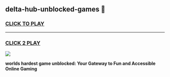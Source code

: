 
## delta-hub-unblocked-games 👋
<h3>
<a href="https://premium.freeplayer.one?title=delta-hub-unblocked-games&ref=14F">CLICK TO PLAY</a></h3>
<hr>

<h3>
<a href="https://premium.freeplayer.one?title=delta-hub-unblocked-games&ref=14F">CLICK 2 PLAY</a>
  
</h3>

<a href="https://premium.freeplayer.one?title=delta-hub-unblocked-games&ref=12F/"><img src="https://clearcache.store/games.png"></a>


**worlds hardest game unblocked: Your Gateway to Fun and Accessible Online Gaming**
